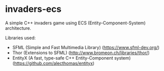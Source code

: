 # invaders-ecs
A simple C++ invaders game using ECS (Entity-Component-System) architecture.

Libraries used:
- SFML (Simple and Fast Multimedia Library) (https://www.sfml-dev.org/)
- Thor (Extensions to SFML) (http://www.bromeon.ch/libraries/thor/)
- EntityX (A fast, type-safe C++ Entity-Component system) (https://github.com/alecthomas/entityx)
